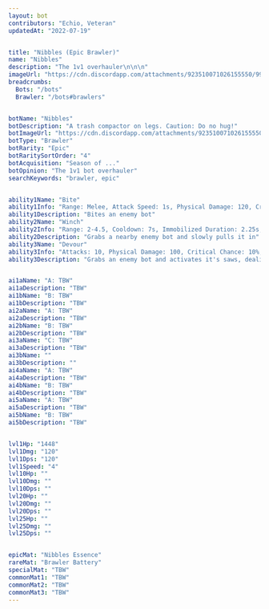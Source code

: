 ```yaml
---
layout: bot
contributors: "Echio, Veteran"
updatedAt: "2022-07-19"


title: "Nibbles (Epic Brawler)"
name: "Nibbles"
description: "The 1v1 overhauler\n\n\n"
imageUrl: "https://cdn.discordapp.com/attachments/923510071026155550/999000144345309264/unknown.png"
breadcrumbs:
  Bots: "/bots"
  Brawler: "/bots#brawlers"


botName: "Nibbles"
botDescription: "A trash compactor on legs. Caution: Do no hug!"
botImageUrl: "https://cdn.discordapp.com/attachments/923510071026155550/999000144345309264/unknown.png"
botType: "Brawler"
botRarity: "Epic"
botRaritySortOrder: "4"
botAcquisition: "Season of ..."
botOpinion: "The 1v1 bot overhauler"
searchKeywords: "brawler, epic"


ability1Name: "Bite"
ability1Info: "Range: Melee, Attack Speed: 1s, Physical Damage: 120, Critical Chance: 10%"
ability1Description: "Bites an enemy bot"
ability2Name: "Winch"
ability2Info: "Range: 2-4.5, Cooldown: 7s, Immobilized Duration: 2.25s, Physical Damage: 50, Critical Chance: 10%"
ability2Description: "Grabs a nearby enemy bot and slowly pulls it in"
ability3Name: "Devour"
ability3Info: "Attacks: 10, Physical Damage: 100, Critical Chance: 10%, Range: Melee, Cooldown: 9s"
ability3Description: "Grabs an enemy bot and activates it's saws, dealing massive damage over a few seconds"


ai1aName: "A: TBW"
ai1aDescription: "TBW"
ai1bName: "B: TBW"
ai1bDescription: "TBW"
ai2aName: "A: TBW"
ai2aDescription: "TBW"
ai2bName: "B: TBW"
ai2bDescription: "TBW"
ai3aName: "C: TBW"
ai3aDescription: "TBW"
ai3bName: ""
ai3bDescription: ""
ai4aName: "A: TBW"
ai4aDescription: "TBW"
ai4bName: "B: TBW"
ai4bDescription: "TBW"
ai5aName: "A: TBW"
ai5aDescription: "TBW"
ai5bName: "B: TBW"
ai5bDescription: "TBW"


lvl1Hp: "1448"
lvl1Dmg: "120"
lvl1Dps: "120"
lvl1Speed: "4"
lvl10Hp: ""
lvl10Dmg: ""
lvl10Dps: ""
lvl20Hp: ""
lvl20Dmg: ""
lvl20Dps: ""
lvl25Hp: ""
lvl25Dmg: ""
lvl25Dps: ""


epicMat: "Nibbles Essence"
rareMat: "Brawler Battery"
specialMat: "TBW"
commonMat1: "TBW"
commonMat2: "TBW"
commonMat3: "TBW"
---
```

